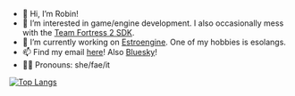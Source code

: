 - 👋 Hi, I’m Robin!
- 👀 I’m interested in game/engine development. I also occasionally mess with the [Team Fortress 2 SDK](https://github.com/ValveSoftware/source-sdk-2013).
- 🔨 I’m currently working on [Estroengine](https://github.com/RobinsAviary/Estroengine-Odin). One of my hobbies is esolangs.
- 📫 Find my email [here](https://robinsaviary.com/about)! Also [Bluesky](https://bsky.app/profile/robinsaviary.com)!
- 🏳️‍⚧️ Pronouns: she/fae/it

[![Top Langs](https://github-readme-stats.vercel.app/api/top-langs/?username=robinsaviary&theme=cobalt)](https://github.com/anuraghazra/github-readme-stats)
